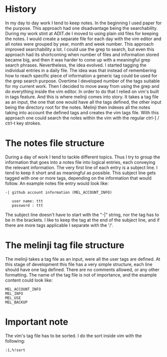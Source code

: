 # History

In my day to day work I tend to keep notes. In the beginning I used paper
for the purpose. This approach had one disadvantage being the searchability.
During my work stint at ADIT.de I moved to using plain old files for keeping
the notes. I would create a separate file for each day with the vim editor
and all notes were grouped by year, month and week number. This approach
improved searchability a lot. I could use the grep to search, but even this
approach had its shortcoming when number of files and information stored
became big, and then it was harder to come up with a meaningful grep search
phrases. Nevertheless, the idea evolved. I started tagging the individual
entries in a daily file. The idea was that instead of remembering how to
reach specific piece of information a generic tag could be used for the
grep search purpose. Overtime I developed number of the tags suitable for
my current work. Then I decided to move away from using the grep and do
everything inside the vim editor. In order to do that I relied on vim's
built in tags feature. And this is where melinji comes into story. It
takes a tag file as an input, the one that one would have all the tags
defined, the other input being the directory root for the notes. Melinji
then indexes all the notes taking into account the defined tags and
creates the vim tags file. With this approach one could search the notes
within the vim with the regular ctrl-] / ctrl-t key strokes.


# The notes file structure

During a day of work I tend to tackle different topics. Thus I try to group
the information that goes into a notes file into logical entries, each
conveying the relevant information. The very first line of each entry is
a subject line. I tend to keep it short and as meaningful as possible. This
subject line gets tagged with one or more tags, depending on the information
that would follow. An example notes file entry would look like:

```
-| github account information (MEL_ACCOUNT_INFO)

   user name: ttt
   password : ttt
```

The subject line doesn't have to start with the "-|" string, nor the tag
has to be in the brackets. I like to keep the tag at the end of the subject
line, and if there are more tags applicable I separate with the '/'.


# The melinji tag file structure

The melinji takes a tag file as an input, were all the user tags are defined.
At this stage of development this file has a very simple structure, each
line should have one tag defined. There are no comments allowed, or any other
formatting. The name of the tag file is not of importance, and the example
content could look like:

```
MEL_ACCOUNT_INFO
MEL_INFO
MEL_USE
MEL_BACKUP
```

# Important note

The vim's tag file has to be sorted. I do the sort inside vim with the following:

```vim
:1,%!sort
```
